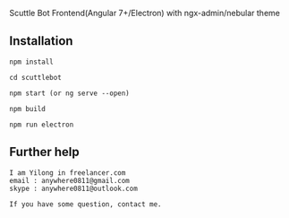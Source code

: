 
Scuttle Bot Frontend(Angular 7+/Electron) with ngx-admin/nebular theme

## Installation

`npm install`

`cd scuttlebot`

`npm start (or ng serve --open)`

`npm build`

`npm run electron`

## Further help

```
I am Yilong in freelancer.com
email : anywhere0811@gmail.com
skype : anywhere0811@outlook.com

If you have some question, contact me.
